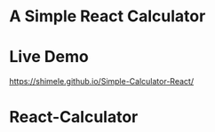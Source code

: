 # A Simple React Calculator

# Live Demo

https://shimele.github.io/Simple-Calculator-React/
# React-Calculator
